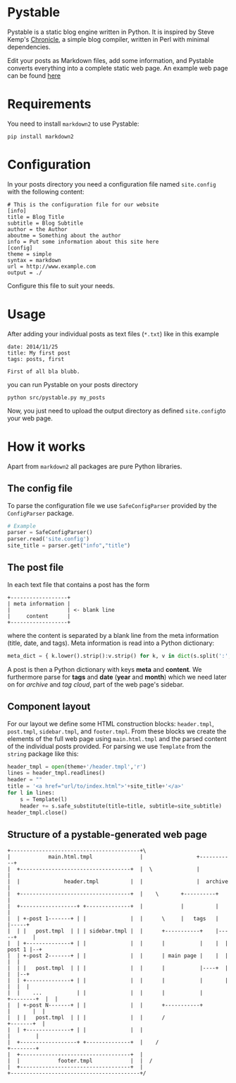 Pystable
========
Pystable is a static blog engine written in Python. It is inspired by Steve Kemp's [Chronicle](http://www.steve.org.uk/Software/chronicle/), a simple blog compiler, written in Perl with minimal dependencies.

Edit your posts as Markdown files, add some information, and Pystable converts everything into a complete static web page. An example web page can be found [here](https://www.liselotte.duckdns.org/pystable_test/)

Requirements
============

You need to install `markdown2` to use Pystable:

```
pip install markdown2
```

Configuration
=============
In your posts directory you need a configuration file named `site.config` with the following content:
```
# This is the configuration file for our website
[info]
title = Blog Title
subtitle = Blog Subtitle
author = the Author
aboutme = Something about the author
info = Put some information about this site here 
[config]
theme = simple
syntax = markdown
url = http://www.example.com
output = ./
```
Configure this file to suit your needs.

Usage
=====

After adding your individual posts as text files (`*.txt`) like in this example
```
date: 2014/11/25
title: My first post
tags: posts, first

First of all bla blubb.
```
you can run Pystable on your posts directory
```
python src/pystable.py my_posts
```
Now, you just need to upload the output directory as defined `site.config`to your web page.

How it works
============
Apart from `markdown2` all packages are pure Python libraries.

The config file
---------------
To parse the configuration file we use `SafeConfigParser` provided by the `ConfigParser` package.
``` python
# Example
parser = SafeConfigParser()
parser.read('site.config')
site_title = parser.get("info","title")
```

The post file
-------------
In each text file that contains a post has the form
```
+------------------+
| meta information |
|                  | <- blank line
|     content      |
+------------------+
```
where the content is separated by a blank line from the meta information (title, date, and tags). Meta information is read into a Python dictionary:
``` python
meta_dict = { k.lower().strip():v.strip() for k, v in dict(s.split(':',1) for s in meta).iteritems()}
```
A post is then a Python dictionary with keys __meta__ and __content__. We furthermore parse for __tags__ and __date__ (__year__ and __month__) which we need later on for _archive_ and _tag cloud_, part of the web page's sidebar.

Component layout
----------------
For our layout we define some HTML construction blocks: `header.tmpl`, `post.tmpl`, `sidebar.tmpl`, and `footer.tmpl`. From these blocks we create the elements of the full web page using `main.html.tmpl` and the parsed content of the individual posts provided. For parsing we use `Template` from the `string` package like this:
``` python
header_tmpl = open(theme+'/header.tmpl','r')
lines = header_tmpl.readlines()
header = ""
title = '<a href="url/to/index.html">'+site_title+'</a>'
for l in lines:
    s = Template(l)
    header += s.safe_substitute(title=title, subtitle=site_subtitle)
header_tmpl.close()
```

Structure of a pystable-generated web page
------------------------------------------
```
+-----------------------------------------+\
|            main.html.tmpl               |                 +-----------+
|  +-----------------------------------+  |  \              |           |
|  |              header.tmpl          |  |                 |  archive  |
|  +-----------------------------------+  |    \       +----------+     |
|  +------------------+ +--------------+  |            |          |     |
|  | +-post 1-------+ | |              |  |      \     |   tags   |     |-----+
|  | |   post.tmpl  | | | sidebar.tmpl |  |      +-----------+    |-----+     |
|  | +--------------+ | |              |  |      |           |    |  | post 1 |--+
|  | +-post 2-------+ | |              |  |      | main page |    |  |        |  |
|  | |   post.tmpl  | | |              |  |      |           |----+  |        |  |--+
|  | +--------------+ | |              |  |      |           |       |        |  |  |
|  |    ...           | |              |  |      |           |       +--------+  |  |
|  | +-post N-------+ | |              |  |      +-----------+           |       |  |
|  | |   post.tmpl  | | |              |  |      /                       +-------+  |
|  | +--------------+ | |              |  |                                |        |
|  +------------------+ +--------------+  |    /                           +--------+
|  +-----------------------------------+  |   
|  |            footer.tmpl            |  |  /
|  +-----------------------------------+  | 
+-----------------------------------------+/
```
